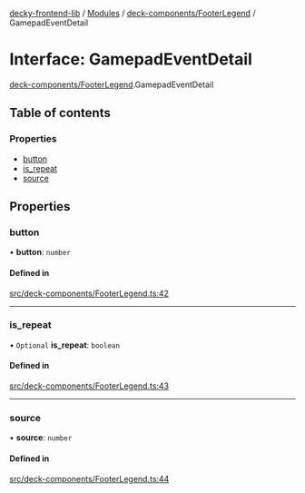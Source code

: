 [decky-frontend-lib](../README.md) / [Modules](../modules.md) / [deck-components/FooterLegend](../modules/deck_components_FooterLegend.md) / GamepadEventDetail

# Interface: GamepadEventDetail

[deck-components/FooterLegend](../modules/deck_components_FooterLegend.md).GamepadEventDetail

## Table of contents

### Properties

- [button](deck_components_FooterLegend.GamepadEventDetail.md#button)
- [is\_repeat](deck_components_FooterLegend.GamepadEventDetail.md#is_repeat)
- [source](deck_components_FooterLegend.GamepadEventDetail.md#source)

## Properties

### button

• **button**: `number`

#### Defined in

[src/deck-components/FooterLegend.ts:42](https://github.com/SteamDeckHomebrew/decky-frontend-lib/blob/cd0635e/src/deck-components/FooterLegend.ts#L42)

___

### is\_repeat

• `Optional` **is\_repeat**: `boolean`

#### Defined in

[src/deck-components/FooterLegend.ts:43](https://github.com/SteamDeckHomebrew/decky-frontend-lib/blob/cd0635e/src/deck-components/FooterLegend.ts#L43)

___

### source

• **source**: `number`

#### Defined in

[src/deck-components/FooterLegend.ts:44](https://github.com/SteamDeckHomebrew/decky-frontend-lib/blob/cd0635e/src/deck-components/FooterLegend.ts#L44)
